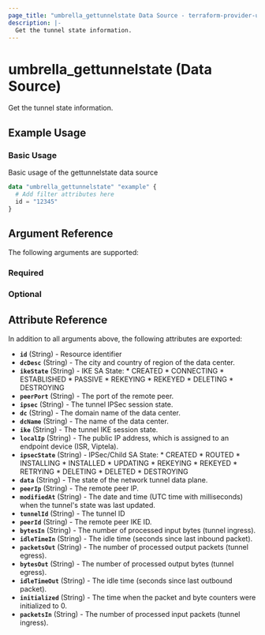 ```yaml
---
page_title: "umbrella_gettunnelstate Data Source - terraform-provider-umbrella"
description: |-
  Get the tunnel state information.
---
```


# umbrella_gettunnelstate (Data Source)

Get the tunnel state information.

## Example Usage


### Basic Usage

Basic usage of the gettunnelstate data source

```terraform
data "umbrella_gettunnelstate" "example" {
  # Add filter attributes here
  id = "12345"
}
```



## Argument Reference

The following arguments are supported:

### Required



### Optional



## Attribute Reference

In addition to all arguments above, the following attributes are exported:

- **`id`** (String) - Resource identifier
- **`dcDesc`** (String) - The city and country of region of the data center.
- **`ikeState`** (String) - IKE SA State: * CREATED * CONNECTING * ESTABLISHED * PASSIVE * REKEYING * REKEYED * DELETING * DESTROYING
- **`peerPort`** (String) - The port of the remote peer.
- **`ipsec`** (String) - The tunnel IPSec session state.
- **`dc`** (String) - The domain name of the data center.
- **`dcName`** (String) - The name of the data center.
- **`ike`** (String) - The tunnel IKE session state.
- **`localIp`** (String) - The public IP address, which is assigned to an endpoint device (ISR, Viptela).
- **`ipsecState`** (String) - IPSec/Child SA State: * CREATED * ROUTED * INSTALLING * INSTALLED * UPDATING * REKEYING * REKEYED * RETRYING * DELETING * DELETED * DESTROYING
- **`data`** (String) - The state of the network tunnel data plane.
- **`peerIp`** (String) - The remote peer IP.
- **`modifiedAt`** (String) - The date and time (UTC time with milliseconds) when the tunnel's state was last updated.
- **`tunnelId`** (String) - The tunnel ID
- **`peerId`** (String) - The remote peer IKE ID.
- **`bytesIn`** (String) - The number of processed input bytes (tunnel ingress).
- **`idleTimeIn`** (String) - The idle time (seconds since last inbound packet).
- **`packetsOut`** (String) - The number of processed output packets (tunnel egress).
- **`bytesOut`** (String) - The number of processed output bytes (tunnel egress).
- **`idleTimeOut`** (String) - The idle time (seconds since last outbound packet).
- **`initialized`** (String) - The time when the packet and byte counters were initialized to 0.
- **`packetsIn`** (String) - The number of processed input packets (tunnel ingress).



